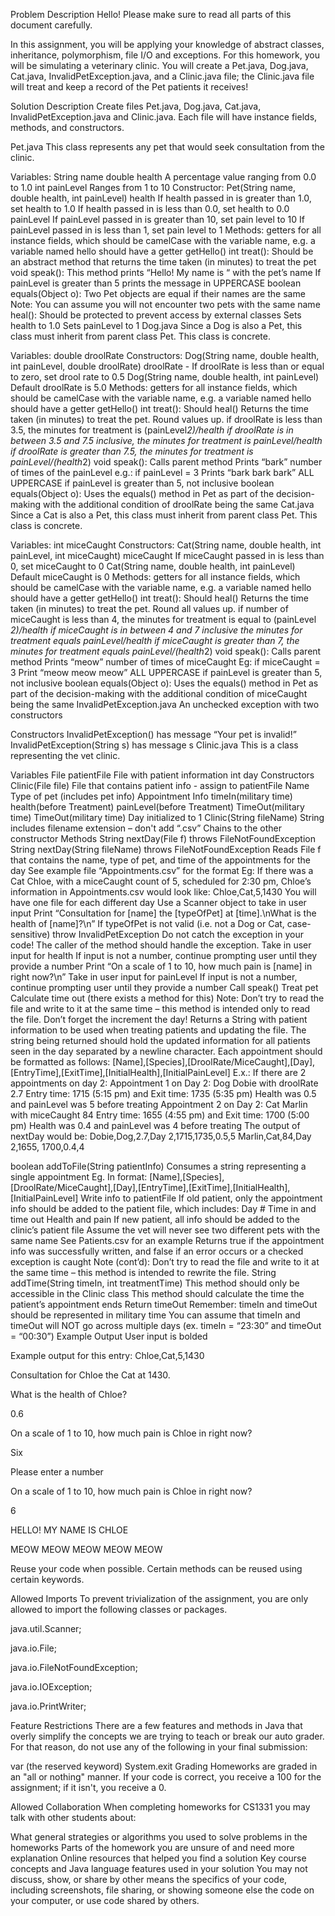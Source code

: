 Problem Description
Hello! Please make sure to read all parts of this document carefully.

In this assignment, you will be applying your knowledge of abstract classes, inheritance, polymorphism, file I/O and exceptions. For this homework, you will be simulating a veterinary clinic. You will create a Pet.java, Dog.java, Cat.java, InvalidPetException.java, and a Clinic.java file; the Clinic.java file will treat and keep a record of the Pet patients it receives!

Solution Description
Create files Pet.java, Dog.java, Cat.java, InvalidPetException.java and Clinic.java. Each file will have instance fields, methods, and constructors.

Pet.java
This class represents any pet that would seek consultation from the clinic.

Variables:
String name
double health
A percentage value ranging from 0.0 to 1.0
int painLevel
Ranges from 1 to 10
Constructor:
Pet(String name, double health, int painLevel)
health
If health passed in is greater than 1.0, set health to 1.0
If health passed in is less than 0.0, set health to 0.0
painLevel
If painLevel passed in is greater than 10, set pain level to 10
If painLevel passed in is less than 1, set pain level to 1
Methods:
getters for all instance fields, which should be camelCase with the variable name, e.g. a variable named hello should have a getter getHello()
int treat():
Should be an abstract method that returns the time taken (in minutes) to treat the pet
void speak():
This method prints “Hello! My name is “ with the pet’s name
If painLevel is greater than 5 prints the message in UPPERCASE
boolean equals(Object o):
Two Pet objects are equal if their names are the same
Note: You can assume you will not encounter two pets with the same name
heal():
Should be protected to prevent access by external classes
Sets health to 1.0
Sets painLevel to 1
Dog.java
Since a Dog is also a Pet, this class must inherit from parent class Pet. This class is concrete.

Variables:
double droolRate
Constructors:
Dog(String name, double health, int painLevel, double droolRate)
droolRate - If droolRate is less than or equal to zero, set drool rate to 0.5
Dog(String name, double health, int painLevel)
Default droolRate is 5.0
Methods:
getters for all instance fields, which should be camelCase with the variable name, e.g. a variable named hello should have a getter getHello()
int treat():
Should heal()
Returns the time taken (in minutes) to treat the pet. Round values up.
if droolRate is less than 3.5, the minutes for treatment is (painLevel*2)/health
if droolRate is in between 3.5 and 7.5 inclusive, the minutes for treatment is painLevel/health
if droolRate is greater than 7.5, the minutes for treatment is painLevel/(health*2)
void speak():
Calls parent method
Prints “bark” number of times of the painLevel
e.g.: if painLevel = 3
Prints “bark bark bark”
ALL UPPERCASE if painLevel is greater than 5, not inclusive
boolean equals(Object o):
Uses the equals() method in Pet as part of the decision-making with the additional condition of droolRate being the same
Cat.java
Since a Cat is also a Pet, this class must inherit from parent class Pet. This class is concrete.

Variables:
int miceCaught
Constructors:
Cat(String name, double health, int painLevel, int miceCaught)
miceCaught
If miceCaught passed in is less than 0, set miceCaught to 0
Cat(String name, double health, int painLevel)
Default miceCaught is 0
Methods:
getters for all instance fields, which should be camelCase with the variable name, e.g. a variable named hello should have a getter getHello()
int treat():
Should heal()
Returns the time taken (in minutes) to treat the pet. Round all values up.
if number of miceCaught is less than 4, the minutes for treatment is equal to (painLevel *2)/health
if miceCaught is in between 4 and 7 inclusive the minutes for treatment equals painLevel/health
if miceCaught is greater than 7, the minutes for treatment equals painLevel/(health*2)
void speak():
Calls parent method
Prints “meow” number of times of miceCaught
Eg: if miceCaught = 3
Print “meow meow meow”
ALL UPPERCASE if painLevel is greater than 5, not inclusive
boolean equals(Object o):
Uses the equals() method in Pet as part of the decision-making with the additional condition of miceCaught being the same
InvalidPetException.java
An unchecked exception with two constructors

Constructors
InvalidPetException() has message “Your pet is invalid!”
InvalidPetException(String s) has message s
Clinic.java
This is a class representing the vet clinic.

Variables
File patientFile
File with patient information
int day
Constructors
Clinic(File file)
File that contains patient info - assign to patientFile
Name
Type of pet (includes pet info)
Appointment Info
timeIn(military time)
health(before Treatment)
painLevel(before Treatment)
TimeOut(military time)
TimeOut(military time)
Day initialized to 1
Clinic(String fileName)
String includes filename extension – don't add “.csv”
Chains to the other constructor
Methods
String nextDay(File f) throws FileNotFoundException
String nextDay(String fileName) throws FileNotFoundException
Reads File f that contains the name, type of pet, and time of the appointments for the day
See example file “Appointments.csv” for the format
Eg: If there was a Cat Chloe, with a miceCaught count of 5, scheduled for 2:30 pm, Chloe’s information in Appointments.csv would look like:
Chloe,Cat,5,1430
You will have one file for each different day
Use a Scanner object to take in user input
Print “Consultation for [name] the [typeOfPet] at [time].\nWhat is the health of [name]?\n”
If typeOfPet is not valid (i.e. not a Dog or Cat, case-sensitive) throw InvalidPetException
Do not catch the exception in your code! The caller of the method should handle the exception.
Take in user input for health
If input is not a number, continue prompting user until they provide a number
Print “On a scale of 1 to 10, how much pain is [name] in right now?\n”
Take in user input for painLevel
If input is not a number, continue prompting user until they provide a number
Call speak()
Treat pet
Calculate time out (there exists a method for this)
Note: Don’t try to read the file and write to it at the same time – this method is intended only to read the file.
Don’t forget the increment the day!
Returns a String with patient information to be used when treating patients and updating the file.
The string being returned should hold the updated information for all patients seen in the day separated by a newline character.
Each appointment should be formatted as follows:
[Name],[Species],[DroolRate/MiceCaught],[Day],[EntryTime],[ExitTime],[InitialHealth],[InitialPainLevel]
E.x.: If there are 2 appointments on day 2:
Appointment 1 on Day 2:
Dog Dobie with droolRate 2.7
Entry time: 1715 (5:15 pm) and Exit time: 1735 (5:35 pm)
Health was 0.5 and painLevel was 5 before treating
Appointment 2 on Day 2:
Cat Marlin with miceCaught 84
Entry time: 1655 (4:55 pm) and Exit time: 1700 (5:00 pm)
Health was 0.4 and painLevel was 4 before treating
The output of nextDay would be:
Dobie,Dog,2.7,Day 2,1715,1735,0.5,5
Marlin,Cat,84,Day 2,1655, 1700,0.4,4

boolean addToFile(String patientInfo)
Consumes a string representing a single appointment
Eg. In format:
[Name],[Species],[DroolRate/MiceCaught],[Day],[EntryTime],[ExitTime],[InitialHealth],[InitialPainLevel]
Write info to patientFile
If old patient, only the appointment info should be added to the patient file, which includes:
Day #
Time in and time out
Health and pain
If new patient, all info should be added to the clinic’s patient file
Assume the vet will never see two different pets with the same name
See Patients.csv for an example
Returns true if the appointment info was successfully written, and false if an error occurs or a checked exception is caught
Note (cont’d): Don’t try to read the file and write to it at the same time – this method is intended to rewrite the file.
String addTime(String timeIn, int treatmentTime)
This method should only be accessible in the Clinic class
This method should calculate the time the patient’s appointment ends
Return timeOut
Remember: timeIn and timeOut should be represented in military time
You can assume that timeIn and timeOut will NOT go across multiple days (ex. timeIn = “23:30” and timeOut = “00:30”)
Example Output
User input is bolded

Example output for this entry: Chloe,Cat,5,1430

Consultation for Chloe the Cat at 1430.

What is the health of Chloe?

0.6

On a scale of 1 to 10, how much pain is Chloe in right now?

Six

Please enter a number

On a scale of 1 to 10, how much pain is Chloe in right now?

6

HELLO! MY NAME IS CHLOE

MEOW MEOW MEOW MEOW MEOW

Reuse your code when possible. Certain methods can be reused using certain keywords.

Allowed Imports
To prevent trivialization of the assignment, you are only allowed to import the following classes or packages.

java.util.Scanner;

java.io.File;

java.io.FileNotFoundException;

java.io.IOException;

java.io.PrintWriter;

Feature Restrictions
There are a few features and methods in Java that overly simplify the concepts we are trying to teach or break our auto grader. For that reason, do not use any of the following in your final submission:

var (the reserved keyword)
System.exit
Grading
Homeworks are graded in an "all or nothing" manner. If your code is correct, you receive a 100 for the assignment; if it isn't, you receive a 0.

Allowed Collaboration
When completing homeworks for CS1331 you may talk with other students about:

What general strategies or algorithms you used to solve problems in the homeworks
Parts of the homework you are unsure of and need more explanation
Online resources that helped you find a solution
Key course concepts and Java language features used in your solution
You may not discuss, show, or share by other means the specifics of your code, including screenshots, file sharing, or showing someone else the code on your computer, or use code shared by others.

